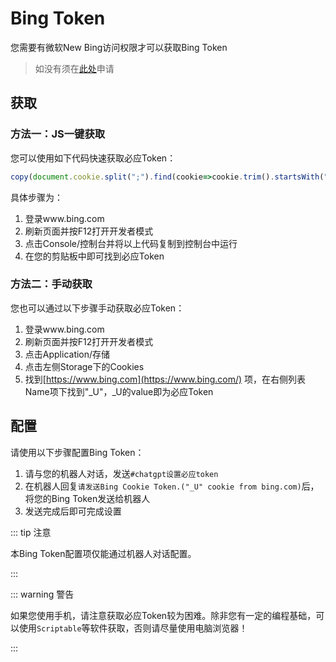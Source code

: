 # Bing Token

您需要有微软New Bing访问权限才可以获取Bing Token

> 如没有须在[此处](https://www.bing.com/new)申请

## 获取

### 方法一：JS一键获取

您可以使用如下代码快速获取必应Token：

```javascript
copy(document.cookie.split(";").find(cookie=>cookie.trim().startsWith("_U=")).split("=")[1]);
```

具体步骤为：
1. 登录www.bing.com
2. 刷新页面并按F12打开开发者模式
3. 点击Console/控制台并将以上代码复制到控制台中运行
4. 在您的剪贴板中即可找到必应Token

### 方法二：手动获取

您也可以通过以下步骤手动获取必应Token：

1. 登录www.bing.com
2. 刷新页面并按F12打开开发者模式
3. 点击Application/存储
4. 点击左侧Storage下的Cookies
5. 找到[https://www.bing.com](https://www.bing.com/) 项，在右侧列表Name项下找到"_U"，_U的value即为必应Token

## 配置

请使用以下步骤配置Bing Token：

1. 请与您的机器人对话，发送`#chatgpt设置必应token`
2. 在机器人回复`请发送Bing Cookie Token.("_U" cookie from bing.com)`后，将您的Bing Token发送给机器人
3. 发送完成后即可完成设置

::: tip 注意

本Bing Token配置项仅能通过机器人对话配置。

:::

::: warning 警告

如果您使用手机，请注意获取必应Token较为困难。除非您有一定的编程基础，可以使用`Scriptable`等软件获取，否则请尽量使用电脑浏览器！

:::
